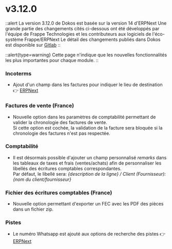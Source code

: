 # v3.12.0

::alert
La version 3.12.0 de Dokos est basée sur la version 14 d'ERPNext
Une grande partie des changements cités ci-dessous ont été développés par l'équipe de Frappe Technologies et les contributeurs aux logiciels de l'éco-système Frappe/ERPNext
Le détail des changements publiés dans Dokos est disponible sur [Gitlab](https://gitlab.com/dokos/dokos/-/releases/v3.12.0)
::

::alert{type=warning}
Cette page n'indique que les nouvelles fonctionnalités les plus importantes pour chaque module.
::


### Incoterms

- Ajout d'un champ dans les factures pour indiquer le lieu de destination
:point_right: [ERPNext](https://github.com/frappe/erpnext/pull/33305)


### Factures de vente (France)

- Nouvelle option dans les paramètres de comptabilité permettant de valider la chronologie des factures de vente.  
  Si cette option est cochée, la validation de la facture sera bloquée si la chronologie des factures n'est pas respectée.


### Comptabilité

- Il est désormais possible d'ajouter un champ personnalisé *remarks* dans les tableaux de taxes et frais (ventes/achats) afin de personnaliser les libellés des écritures comptables correspondantes.  
  Par défaut, le libellé sera: *{description de la ligne} / Client (Fournisseur): {nom du client/fournisseur}*


### Fichier des écritures comptables (France)

- Nouvelle option permettant d'exporter un FEC avec les PDF des pièces dans un fichier zip.


### Pistes

- Le numéro Whatsapp est ajouté aux options de recherche des pistes
:point_right: [ERPNext](https://github.com/frappe/erpnext/pull/33253)